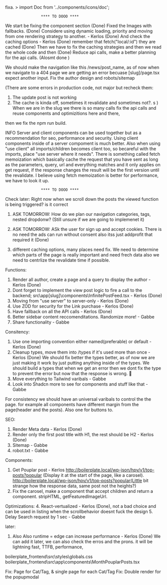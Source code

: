 
fixa. >  import Doc from '../components/icons/doc';




                    **** TO DOOO ****

We start be fixing the component section (Done)
Fixed the Images with fallbacks. (Done)
Considere using dynamic loading, priority and moving from one rendering strategy to another. - Kerlos (Done)
And check the caching options - Kerlos (Done)
remember that fetch("local/:id") they are cached (Done)
Then we have to fix the caching strategies and then we read the whole code and then (Done)
Reduce api calls, make a better planning for the api calls. (Alosmt done )

We should make the navigation like this /news/post_name, as of now when we navigate to a 404 page we are getting an error becuase [slug]/page.tsx expect another input.
Fix the author design and robots/sitemap

(There are some errors in production code, not major but recheck them:

1. The update post is not working
2. The cache is kinda off, sometimes it revalidate and sometimes not?. s
   )
   When we are in the slug we there is so many calls
   fix the api calls and reuse components and optimizitions here and there,

then we fix the npm run build.

INFO
Server and client components can be used together but as a recommendation for seo, performance and security. Using client components inside of a server compoment is much better. Also when using "use client" all imports/children becomes client too, so becareful with the imports, place "use server where it needs". There is something called fetch memoization which basically cache the request that you have sent as long as the parameters, query, url and everything matches and it only applies on get request, if the response changes the result will be the first version until the revalidate. I believe using fetch memoization is better for performance, we have to look it up.

                    **** TO DOOO ****

Check later:
Right now when we scroll down the posts the viewed function is being triggered? is it correct

1. ASK TOMORROW: How do we plan our navigation categories, tags, nested dropdonw? (Still unsure if we are going to implemenet it)
2. ASK TOMORROW: ASk the user for sign up and accept cookies. There is no need the ads can run without consent also itss just addprofit that required it (Done)

3. different caching options, many places need fix. We need to determine which parts of the page is really important and need frech data also we need to centrlize the revalidate time if possible.

Functions:

1. Render all author, create a page and a query to display the author - Kerlos (Done)
2. Dont forget to implement the view post logic to fire a call to the backend; src\app[slug]\components\InfinitePostFeed.tsx - Kerlos (Done)
3. Moving from "use server" to server-only - Kerlos (Done)
4. Use ZOD for security for the Link purchase - Kerlos (Done)
5. Have fallback on all the API calls - Kerlos (Done)
6. Better sidebar content reccomenditations. Randomize more! - Gabbe
7. Share functionality - Gabbe

Consitency:

1. Use one importing convention either named(preferable) or default - Kerlos (Done)
2. Cleanup types, move them into /types if it's used more than once - Kerlos (Done) We should fix better the types better, as of now we are just making it work by just putting anything inside of the types. We should build a types that when we get an error then we dont fix the type to prevent the error but now that the response is wrong. 🤣
3. Move everything to Tailwind varibals - Gabbe
4. Look into Shadcn more to see for components and stuff like that - Gabbe

For consistency we should have an universal varibals to control the the page. for example all components have different margin from the page(header and the posts). Also one for buttons to.

SEO:

1. Render Meta data - Kerlos (Done)
2. Render only the first post title with H1, the rest should be H2 - Kerlos (Done)
3. Sitemap - Gabbe
4. robot.txt - Gabbe

Components:

1. Get Pouplar post - Kerlos http://boilerplate.local/wp-json/hpv/v1/top-posts?popular (Display it at the start of the page, like a carosel).
   http://boilerplate.local/wp-json/hpv/v1/top-posts?popular(Little bit strange how the response data, same post not the heights?)
2. Fix the carosel, make a component that accept children and return a component.
   stripHTML, getFeaturedImageUrl.

Optimizations: 4. React-vertualized - Kerlos (Done), not a bad choice and can be used in listing when the scrollbehavior doesnt fuck the design 5. Delay Search request by 1 sec - Gabbe

later:

1. Also Also runtime = edge can increase performance - Kerlos (Done) We can add it later, we can also check the erros and the prons. it will be lightning fast, TTFB, performance,

boilerplate_frontend\src\styles\globals.css
boilerplate_frontend\src\app\components\MonthPouplarPosts.tsx



Fix: Page for Cat/Tag, & single page for each Cat/Tag
Fix: Double render for the popupmodal